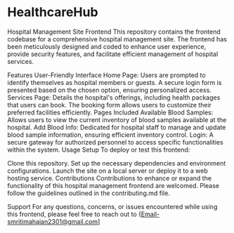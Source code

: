 # HealthcareHub
Hospital Management Site Frontend
This repository contains the frontend codebase for a comprehensive hospital management site. The frontend has been meticulously designed and coded to enhance user experience, provide security features, and facilitate efficient management of hospital services.

Features
User-Friendly Interface
Home Page: Users are prompted to identify themselves as hospital members or guests. A secure login form is presented based on the chosen option, ensuring personalized access.
Services Page: Details the hospital's offerings, including health packages that users can book. The booking form allows users to customize their preferred facilities efficiently.
Pages Included
Available Blood Samples: Allows users to view the current inventory of blood samples available at the hospital.
Add Blood Info: Dedicated for hospital staff to manage and update blood sample information, ensuring efficient inventory control.
Login: A secure gateway for authorized personnel to access specific functionalities within the system.
Usage
Setup
To deploy or test this frontend:

Clone this repository.
Set up the necessary dependencies and environment configurations.
Launch the site on a local server or deploy it to a web hosting service.
Contributions
Contributions to enhance or expand the functionality of this hospital management frontend are welcomed. Please follow the guidelines outlined in the contributing.md file.

Support
For any questions, concerns, or issues encountered while using this frontend, please feel free to reach out to {Email-smritimahajan2301@gmail.com]
